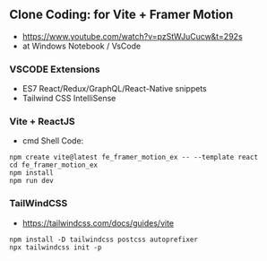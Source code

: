 ## Clone Coding: for Vite + Framer Motion 
- https://www.youtube.com/watch?v=pzStWJuCucw&t=292s
- at Windows Notebook / VsCode 

### VSCODE Extensions 
- ES7 React/Redux/GraphQL/React-Native snippets
- Tailwind CSS IntelliSense

### Vite + ReactJS 
- cmd Shell Code: 
```
npm create vite@latest fe_framer_motion_ex -- --template react
cd fe_framer_motion_ex
npm install
npm run dev
```

### TailWindCSS 
- https://tailwindcss.com/docs/guides/vite
```
npm install -D tailwindcss postcss autoprefixer
npx tailwindcss init -p
```

